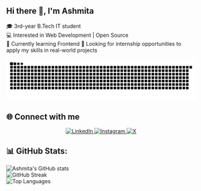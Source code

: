 ## Hi there 👋, I'm Ashmita
🎓 3rd-year B.Tech IT student  
💻 Interested in Web Development | Open Source  
🌱 Currently learning Frontend 
🚀 Looking for internship opportunities to apply my skills in real-world projects

![GitHub Contribution Snake Light](https://raw.githubusercontent.com/iashmita97/iashmita97/output/github-contribution-grid-snake.svg#gh-light-mode-only)


## 🌐 Connect with me  
<p align="center">
  <a href="https://www.linkedin.com/in/ashmita-chatterjee-62272628b/" target="_blank" rel="noopener noreferrer">
    <img alt="LinkedIn" src="https://cdn.jsdelivr.net/gh/devicons/devicon/icons/linkedin/linkedin-original.svg" width="40" />
  </a>
  <a href="https://instagram.com/unome_ac16?igshid=NGVhN2U2NjQ0Yg==" target="_blank" rel="noopener noreferrer">
    <img alt="Instagram" src="https://upload.wikimedia.org/wikipedia/commons/a/a5/Instagram_icon.png" width="40" />
  </a>
  <a href="https://x.com/iashmita_12" target="_blank" rel="noopener noreferrer">
    <img alt="X" src="https://cdn.jsdelivr.net/gh/simple-icons/simple-icons/icons/x.svg" width="40" />
  </a>
</p>


## 📊 GitHub Stats:
![Ashmita's GitHub stats](https://github-readme-stats.vercel.app/api?username=iashmita97&show_icons=true&theme=dark&hide_border=true)  
![GitHub Streak](https://streak-stats.demolab.com?user=iashmita97&theme=dark&hide_border=true)  
![Top Languages](https://github-readme-stats.vercel.app/api/top-langs/?username=iashmita97&layout=compact&theme=dark&hide_border=true)  
